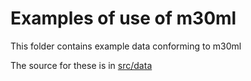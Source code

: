 # Examples of use of m30ml

This folder contains example data conforming to m30ml

The source for these is in [src/data](../src/data/examples)